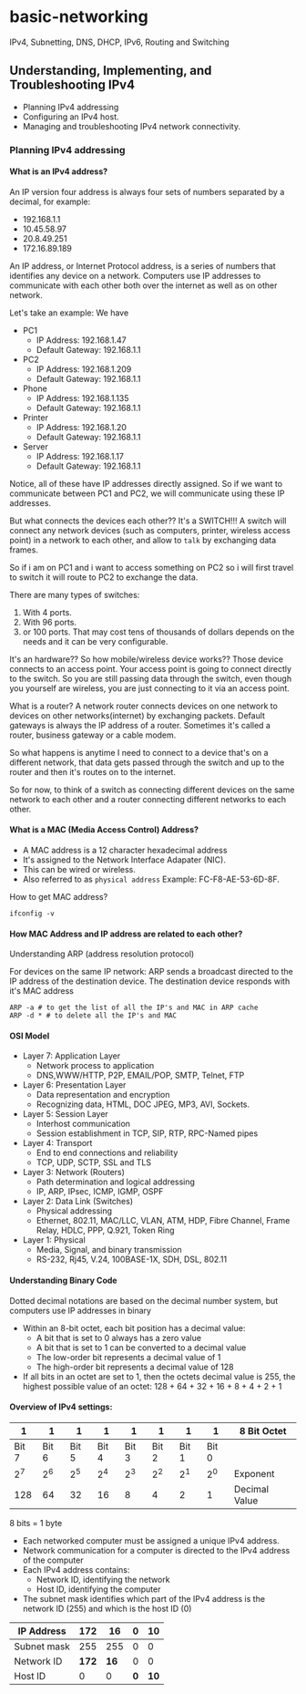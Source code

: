 # basic-networking
IPv4, Subnetting, DNS, DHCP, IPv6, Routing and Switching

## Understanding, Implementing, and Troubleshooting IPv4

- Planning IPv4 addressing
- Configuring an IPv4 host.
- Managing and troubleshooting IPv4 network connectivity.

### Planning IPv4 addressing

#### What is an IPv4 address?

An IP version four address is always four sets of numbers separated by a decimal, for example:
- 192.168.1.1
- 10.45.58.97
- 20.8.49.251
- 172.16.89.189

An IP address, or Internet Protocol address, is a series of numbers that identifies any device on a network.
Computers use IP addresses to communicate with each other both over the internet as well as on other network.


Let's take an example: We have 
- PC1
  - IP Address: 192.168.1.47
  - Default Gateway: 192.168.1.1
- PC2
  - IP Address: 192.168.1.209
  - Default Gateway: 192.168.1.1
- Phone
  - IP Address: 192.168.1.135
  - Default Gateway: 192.168.1.1
- Printer
  - IP Address: 192.168.1.20
  - Default Gateway: 192.168.1.1
- Server
  - IP Address: 192.168.1.17
  - Default Gateway: 192.168.1.1

Notice, all of these have IP addresses directly assigned. So if we want to communicate between PC1 and PC2, we will communicate using these IP addresses.

But what connects the devices each other?? It's a SWITCH!!!
A switch will connect any network devices (such as computers, printer, wireless access point) in a network to each other, and allow to `talk` by exchanging data frames.

So if i am on PC1 and i want to access something on PC2 so i will first travel to switch it will route to PC2 to exchange the data.

There are many types of switches:
1. With 4 ports.
2. With 96 ports.
3. or 100 ports.
That may cost tens of thousands of dollars depends on the needs and it can be very configurable.

It's an hardware?? So how mobile/wireless device works??
Those device connects to an access point. Your access point is going to connect directly to the switch. So you are still passing data through the switch, even though you yourself are wireless, you are just connecting to it via an access point.

What is a router?
A network router connects devices on one network to devices on other networks(internet) by exchanging packets. Default gateways is always the IP address of a router. Sometimes it's called a router, business gateway or a cable modem.

So what happens is anytime I need to connect to a device that's on a different network, that data gets passed through the switch and up to the router and then it's routes on to the internet.

So for now, to think of a switch as connecting different devices on the same network to each other and a router connecting different networks to each other.

#### What is a MAC (Media Access Control) Address?
- A MAC address is a 12 character hexadecimal address
- It's assigned to the Network Interface Adapater (NIC).
- This can be wired or wireless.
- Also referred to as `physical address`
Example: FC-F8-AE-53-6D-8F.

How to get MAC address?
```
ifconfig -v
```

#### How MAC Address and IP address are related to each other?

Understanding ARP (address resolution protocol)

For devices on the same IP network:
ARP sends a broadcast directed to the IP address of the destination device. The destination device responds with it's MAC address

```
ARP -a # to get the list of all the IP's and MAC in ARP cache
ARP -d * # to delete all the IP's and MAC
```

#### OSI Model
- Layer 7: Application Layer
  - Network process to application
  - DNS,WWW/HTTP, P2P, EMAIL/POP, SMTP, Telnet, FTP
- Layer 6: Presentation Layer
  - Data representation and encryption
  - Recognizing data, HTML, DOC JPEG, MP3, AVI, Sockets.
- Layer 5: Session Layer
  - Interhost communication
  - Session establishment in TCP, SIP, RTP, RPC-Named pipes
- Layer 4: Transport
  - End to end connections and reliability
  - TCP, UDP, SCTP, SSL and TLS
- Layer 3: Network (Routers)
  - Path determination and logical addressing
  - IP, ARP, IPsec, ICMP, IGMP, OSPF
- Layer 2: Data Link (Switches)
  - Physical addressing
  - Ethernet, 802.11, MAC/LLC, VLAN, ATM, HDP, Fibre Channel, Frame Relay, HDLC, PPP, Q.921, Token Ring
- Layer 1: Physical 
  - Media, Signal, and binary transmission
  - RS-232, Rj45, V.24, 100BASE-1X, SDH, DSL, 802.11


#### Understanding Binary Code

Dotted decimal notations are based on the decimal number system, but computers use IP addresses in binary
- Within an 8-bit octet, each bit position has a decimal value:
  - A bit that is set to 0 always has a zero value
  - A bit that is set to 1 can be converted to a decimal value
  - The low-order bit represents a decimal value of 1
  - The high-order bit represents a decimal value of 128
- If all bits in an octet are set to 1, then the octets decimal value is 255, the highest possible value of an octet:
  128 + 64 + 32 + 16 + 8 + 4 + 2 + 1


#### Overview of IPv4 settings:

| 1 |  1 |  1 |  1 |  1 |  1 |  1 |  1 |   8 Bit Octet |  
|------|-------|-------|-------|-------|-------|-------|-------|-------|
| Bit 7 |  Bit 6 |  Bit 5 |  Bit 4 |  Bit 3 |  Bit 2 |  Bit 1 |  Bit 0 | |  
| 2<sup>7</sup> |  2<sup>6</sup> |  2<sup>5</sup> |  2<sup>4</sup> |  2<sup>3</sup> |  2<sup>2</sup> |  2<sup>1</sup> |  2<sup>0</sup> | Exponent |
| 128 |  64 |  32 |  16 |  8 |  4 |  2 |  1 | Decimal Value |

8 bits = 1 byte



- Each networked computer must be assigned a unique IPv4 address.
- Network communication for a computer is directed to the IPv4 address of the computer
- Each IPv4 address contains:
  - Network ID, identifying the network
  - Host ID, identifying the computer
- The subnet mask identifies which part of the IPv4 address is the network ID (255) and which is the host ID (0)

| IP Address | 172 | 16 | 0 | 10 |
| ----- |  ----- |  ----- |  ----- |  ----- |
| Subnet mask | 255 | 255 | 0 | 0 |
| Network ID | **172** | **16** | 0 | 0 |
| Host ID | 0 | 0 | **0** | **10** |



